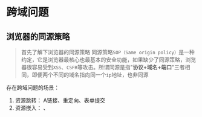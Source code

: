 # 跨域问题

## 浏览器的同源策略
> 首先了解下浏览器的同源策略 同源策略`SOP（Same origin policy）`是一种约定，它是浏览器最核心也最基本的安全功能，如果缺少了同源策略，浏览器很容易受到`XSS`、`CSFR`等攻击。所谓同源是指"**协议+域名+端口**"三者相同，即便两个不同的域名指向同一个`ip`地址，也非同源

存在跨域问题的场景：
1. 资源跳转： A链接、重定向、表单提交
2. 资源嵌入： <link>、<script>、<img>、<iframe>等dom标签，还有样式中background:url()、@font-face()等文件外链
3. 脚本请求： js发起的ajax请求、dom和js对象的跨域操作等

同源策略限制以下几种行为：
1.) Cookie、LocalStorage 和 IndexDB 无法读取
2.) DOM 和 Js对象无法获得
3.) AJAX 请求不能发送

## 请求跨域

1. jsonp跨域
> 原理：利用script标签加载完成后会自动执行的特性，后端返回携带数据的代码，触发执行前端已有的函数

缺点：只能实现get请求

```js
// 动态创建一个script
var script = document.createElement('script');
script.type = 'text/javascript';
script.src = 'http://www.domain2.com:8080/login?user=admin&callback=handleCallback'; // 传参一个回调函数名给后端，方便后端返回时执行这个在前端定义的回调函数
document.head.appendChild(script);

// 回调执行函数
function handleCallback(res) {
    alert(JSON.stringify(res));
}
 ```
 ```js
 // 服务端返回
 handleCallback({"status": true, "user": "admin"})
 ```

2. 跨域资源共享（CORS）

普通跨域请求：只服务端设置Access-Control-Allow-Origin即可，前端无须设置，若要带cookie请求：前后端都需要设置。

cors规定了三种不同的交互模式，三种模式的影响越来越大，要求也越来越严格
- 简单请求
  - 条件
    - get post head
    - 没有额外的自定义字段
    - content-type: text/plain或multipart/form-data/application/x-www-form-urlencoded
  - 规范
    - 请求头中自动添加`Origin`
    - 服务器响应头包含`Access-Control-Allow-Origin`
- 需要预检的请求
  - 浏览器发送预检请求（不会实际显示出来），询问服务器是否允许
    - OPTIONS
  - 如果允许，再发送实际请求
- 附带身份凭证的请求: 默认情况下跨域不会附带cookie
  - 如果要携带
    - xhr: `withCredentials: true`
    - fetch: `credentials: 'include'`
  - 会发送预检请求
    - 允许服务器设置`Access-Control-Allow-Credentials: true`
    - 这种模式下，服务器不得设置`Access-Control-Allow-Origin`为`*`

**补充** 在跨域时js只能拿到一些基础的响应头，`Access-Control-Expose-Headers`设置允许浏览器访问的头的白名单`

3. 代理跨域
- 通过nginx配置一个代理服务器（域名与domain1相同，端口不同）做跳板机，反向代理访问domain2接口，并且可以顺便修改cookie中domain信息，方便当前域cookie写入，实现跨域登录。
- 开发时采用的proxy也是代理跨域

4. WebSocket协议跨域

WebSocket是HTML5一种新的协议。它实现了浏览器与服务器全双工通信，同时允许跨域通讯，是server push技术的一种很好的实现。

## 跨标签页通信

[多个标签页之间的通信](https://juejin.cn/post/7087933110678978573)
https://kaifeiji.cc/post/interactions-between-windows-postmessage-and-broadcastchannel/

1. `Broadcast Channel API`: 广播
2. postMessage: 一般用于定向传递数据
用法：postMessage(data,origin)方法接受两个参数
- data： html5规范支持任意基本类型或可复制的对象，但部分浏览器只支持字符串，所以传参时最好用JSON.stringify()序列化。
- origin： 协议+主机+端口号，也可以设置为"*"，表示可以传递给任意窗口，如果要指定和当前窗口同源的话设置为"/"。
3. service worker
4. `sharedWorker`
5. `localStorage`： window.onstorage事件监听
6. cookie\indexdb轮询
7. websocket: 需要服务器中转







## 其它（了解）
1. document.domain + iframe
> 此方案仅限主域相同，子域不同的跨域应用场景

> 原理：页面和页面内iframe都通过js强制设置document.domain为基础主域，就实现了同域

[更多](https://segmentfault.com/a/1190000011145364)










- 前端

  - 原生 ajax ： axios.defaults.withCredentials = true
  - axios：axios.defaults.withCredentials = true

- 服务端

  - ```javascript
    'Access-Control-Allow-Credentials': 'true',     // 后端允许发送Cookie
    'Access-Control-Allow-Origin': 'http://www.domain1.com',    // 允许访问的域（协议+域名+端口）
    ```

nginx 代理跨域

```
#proxy服务器
server {
    listen       81;
    server_name  www.domain1.com;

    location / {
        proxy_pass   http://www.domain2.com:8080;  #反向代理
        proxy_cookie_domain www.domain2.com www.domain1.com; #修改cookie里域名
        index  index.html index.htm;

        # 当用webpack-dev-server等中间件代理接口访问nignx时，此时无浏览器参与，故没有同源限制，下面的跨域配置可不启用
        add_header Access-Control-Allow-Origin http://www.domain1.com;  #当前端只跨域不带cookie时，可为*
        add_header Access-Control-Allow-Credentials true;
    }
}
```


